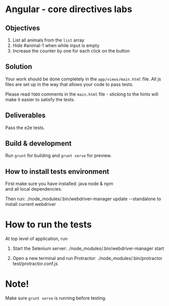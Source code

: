 # Angular - core directives labs

## Objectives
1. List all animals from the `list` array
2. Hide #animal-1 when while input is empty
3. Increase the counter by one for each click on the button

## Solution
Your work should be done completely in the `app/views/main.html` file. All
js files are set up in the way that allows your code to pass tests.

Please read `TODO` comments in the `main.html` file - sticking to the hints
will make it easier to satisfy the tests.

## Deliverables
Pass the e2e tests.

## Build & development

Run `grunt` for building and `grunt serve` for preview.

## How to install tests environment
                           
First make sure you have installed:
java
node & npm                 
and all local dependencies.

Then run:
./node_modules/.bin/webdriver-manager update --standalone
to install current webdriver
  
# How to run the tests     

At top level of application, run

1. Start the Selenium server:
./node_modules/.bin/webdriver-manager start

2. Open a new terminal and run Protractor:
./node_modules/.bin/protractor test/protractor.conf.js

# Note!
Make sure `grunt serve` is running before testing.
